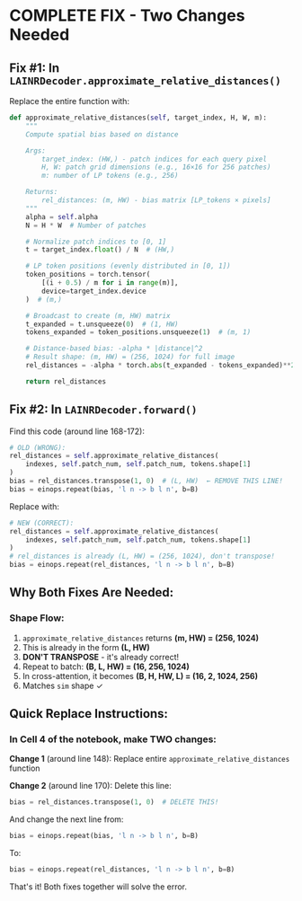 # COMPLETE FIX - Two Changes Needed

## Fix #1: In `LAINRDecoder.approximate_relative_distances()`

Replace the entire function with:

```python
def approximate_relative_distances(self, target_index, H, W, m):
    """
    Compute spatial bias based on distance

    Args:
        target_index: (HW,) - patch indices for each query pixel
        H, W: patch grid dimensions (e.g., 16×16 for 256 patches)
        m: number of LP tokens (e.g., 256)

    Returns:
        rel_distances: (m, HW) - bias matrix [LP_tokens × pixels]
    """
    alpha = self.alpha
    N = H * W  # Number of patches

    # Normalize patch indices to [0, 1]
    t = target_index.float() / N  # (HW,)

    # LP token positions (evenly distributed in [0, 1])
    token_positions = torch.tensor(
        [(i + 0.5) / m for i in range(m)],
        device=target_index.device
    )  # (m,)

    # Broadcast to create (m, HW) matrix
    t_expanded = t.unsqueeze(0)  # (1, HW)
    tokens_expanded = token_positions.unsqueeze(1)  # (m, 1)

    # Distance-based bias: -alpha * |distance|^2
    # Result shape: (m, HW) = (256, 1024) for full image
    rel_distances = -alpha * torch.abs(t_expanded - tokens_expanded)**2

    return rel_distances
```

## Fix #2: In `LAINRDecoder.forward()`

Find this code (around line 168-172):

```python
# OLD (WRONG):
rel_distances = self.approximate_relative_distances(
    indexes, self.patch_num, self.patch_num, tokens.shape[1]
)
bias = rel_distances.transpose(1, 0)  # (L, HW)  ← REMOVE THIS LINE!
bias = einops.repeat(bias, 'l n -> b l n', b=B)
```

Replace with:

```python
# NEW (CORRECT):
rel_distances = self.approximate_relative_distances(
    indexes, self.patch_num, self.patch_num, tokens.shape[1]
)
# rel_distances is already (L, HW) = (256, 1024), don't transpose!
bias = einops.repeat(rel_distances, 'l n -> b l n', b=B)
```

## Why Both Fixes Are Needed:

### Shape Flow:
1. `approximate_relative_distances` returns **(m, HW) = (256, 1024)**
2. This is already in the form **(L, HW)**
3. **DON'T TRANSPOSE** - it's already correct!
4. Repeat to batch: **(B, L, HW) = (16, 256, 1024)**
5. In cross-attention, it becomes **(B, H, HW, L) = (16, 2, 1024, 256)**
6. Matches `sim` shape ✓

## Quick Replace Instructions:

### In Cell 4 of the notebook, make TWO changes:

**Change 1** (around line 148): Replace entire `approximate_relative_distances` function

**Change 2** (around line 170): Delete this line:
```python
bias = rel_distances.transpose(1, 0)  # DELETE THIS!
```

And change the next line from:
```python
bias = einops.repeat(bias, 'l n -> b l n', b=B)
```

To:
```python
bias = einops.repeat(rel_distances, 'l n -> b l n', b=B)
```

That's it! Both fixes together will solve the error.
